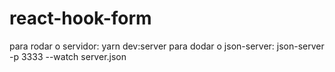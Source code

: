 # react-hook-form

para rodar o servidor: yarn dev:server
para dodar o json-server: json-server -p 3333 --watch server.json
